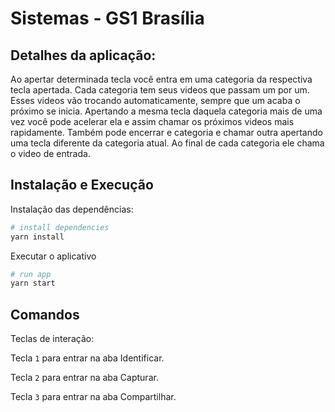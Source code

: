 # Sistemas - GS1 Brasília 

## Detalhes da aplicação:

Ao apertar determinada tecla você entra em uma categoria da respectiva tecla apertada. Cada categoria tem seus videos que
passam um por um. Esses videos vão trocando automaticamente, sempre que um acaba o próximo se inicia. Apertando a mesma tecla
daquela categoria mais de uma vez você pode acelerar ela e assim chamar os próximos videos mais rapidamente.
Também pode encerrar e categoria e chamar outra apertando uma tecla diferente da categoria atual.
Ao final de cada categoria ele chama o video de entrada.

## Instalação e Execução
Instalação das dependências:
```bash
# install dependencies
yarn install
```
Executar o aplicativo
```bash
# run app
yarn start
```

## Comandos

Teclas de interação:

Tecla ```1``` para entrar na aba Identificar.

Tecla ```2``` para entrar na aba Capturar.

Tecla ```3``` para entrar na aba Compartilhar.
